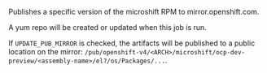 Publishes a specific version of the microshift RPM to mirror.openshift.com.

A yum repo will be created or updated when this job is run.

If `UPDATE_PUB_MIRROR` is checked,  the artifacts will be published to a public location on the mirror: `/pub/openshift-v4/<ARCH>/microshift/ocp-dev-preview/<assembly-name>/el?/os/Packages/...`.
